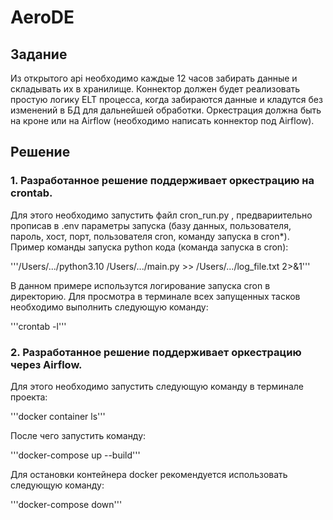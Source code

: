 # AeroDE

## Задание

Из открытого api необходимо каждые 12 часов забирать данные и складывать их в хранилище. 
Коннектор должен будет реализовать простую логику ELT процесса, когда забираются данные и кладутся без изменений в БД для дальнейшей обработки. 
Оркестрация должна быть на кроне или на Airflow (необходимо написать коннектор под Airflow).

## Решение

### 1. Разработанное решение поддерживает оркестрацию на crontab. 
Для этого необходимо запустить файл cron_run.py , предвариительно прописав в .env параметры запуска (базу данных, пользователя, пароль, хост, порт, пользователя cron, команду запуска в cron*).
Пример команды запуска python кода (команда запуска в cron):

'''/Users/.../python3.10 /Users/.../main.py >> /Users/.../log_file.txt 2>&1'''

В данном примере использутся логирование запуска cron в директорию.
Для просмотра в терминале всех запущенных тасков необходимо выполнить следующую команду:

'''crontab -l'''


### 2. Разработанное решение поддерживает оркестрацию через Airflow.
Для этого необходимо запустить следующую команду в терминале проекта:

'''docker container ls'''

После чего запустить команду:

'''docker-compose up --build'''

Для остановки контейнера docker рекомендуется использовать следующую команду:

'''docker-compose down'''
